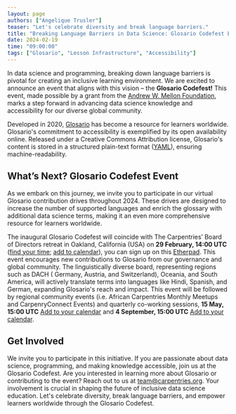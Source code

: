 ```yaml
---
layout: page
authors: ["Angelique Trusler"]
teaser: "Let's celebrate diversity and break language barriers."
title: "Breaking Language Barriers in Data Science: Glosario Codefest Event"
date: 2024-02-19
time: "09:00:00"
tags: ["Glosario", "Lesson Infrastructure", "Accessibility"]
---
```



In data science and programming, breaking down language barriers is pivotal for creating an inclusive learning environment. We are excited to announce an event that aligns with this vision – the **Glosario Codefest!** This event, made possible by a grant from the [Andrew W. Mellon Foundation](https://carpentries.org/blog/2024/01/mellon-foundation/), marks a step forward in advancing data science knowledge and accessibility for our diverse global community.

Developed in 2020, [Glosario](https://github.com/carpentries/glosario) has become a resource for learners worldwide. Glosario's commitment to accessibility is exemplified by its open availability online. Released under a Creative Commons Attribution license, Glosario's content is stored in a structured plain-text format ([YAML](https://yaml.org/)), ensuring machine-readability.

## What’s Next? Glosario Codefest Event

As we embark on this journey, we invite you to participate in our virtual Glosario contribution drives throughout 2024. These drives are designed to increase the number of supported languages and enrich the glossary with additional data science terms, making it an even more comprehensive resource for learners worldwide.

The inaugural Glosario Codefest will coincide with The Carpentries’ Board of Directors retreat in Oakland, California (USA) on **29 February, 14:00 UTC** ([find your time](https://www.timeanddate.com/worldclock/fixedtime.html?msg=Glosario+Codefes&iso=20240229T1400); [add to calendar](https://calendar.google.com/calendar/event?action=TEMPLATE&tmeid=MnQxMjk1Zjhoa2s3djNlYms4Y2ZhdjV2cjggYW5nZWxpcXVlQGNhcnBlbnRyaWVzLm9yZw&tmsrc=angelique%40carpentries.org)), you can sign up on this [Etherpad](https://pad.carpentries.org/Glosario_Codefest_2024). This event encourages new contributions to Glosario from our governance and global community. The linguistically diverse board, representing regions such as DACH (
Germany, Austria, and Switzerland), Oceania, and South America, will actively translate terms into languages like Hindi, Spanish, and German, expanding Glosario's reach and impact. This event will be followed by regional community events (i.e. African Carpentries Monthly Meetups and CarpenryConnect Events) and quarterly co-working sessions, **15 May, 15:00 UTC** [Add to your calendar](https://calendar.google.com/calendar/event?action=TEMPLATE&tmeid=MTF0djFwbW8zdGY4OTlsZHEyNDlnNzlnZnUgb3NldXVvaHQwdHZqYm9rZ2czbm9oOGM0N2dAZw&tmsrc=oseuuoht0tvjbokgg3noh8c47g%40group.calendar.google.com) and **4 September, 15:00 UTC** [Add to your calendar](https://calendar.google.com/calendar/event?action=TEMPLATE&tmeid=MDY5bWVjbWM2Y2o2MjVxajI0MWZjbmJlbXYgb3NldXVvaHQwdHZqYm9rZ2czbm9oOGM0N2dAZw&tmsrc=oseuuoht0tvjbokgg3noh8c47g%40group.calendar.google.com).

## Get Involved

We invite you to participate in this initiative. If you are passionate about data science, programming, and making knowledge accessible, join us at the Glosario Codefest. Are you interested in learning more about Glosario or contributing to the event? Reach out to us at [team@carpentries.org](mailto:team@carpentries.org). Your involvement is crucial in shaping the future of inclusive data science education.
Let's celebrate diversity, break language barriers, and empower learners worldwide through the Glosario Codefest.


